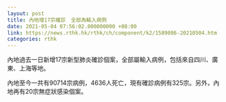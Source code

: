```yaml
---
layout: post
title: 內地增17宗確診　全部為輸入病例
date: 2021-05-04 07:56:02.000000000 +08:00
link: https://news.rthk.hk/rthk/ch/component/k2/1589086-20210504.htm
categories: rthk
---
```


內地過去一日新增17宗新型肺炎確診個案，全部屬輸入病例，包括來自四川、廣東、上海等地。

內地至今一共有90714宗病例，4636人死亡，現有確診病例有325宗。另外，內地再有20宗無症狀感染個案。

